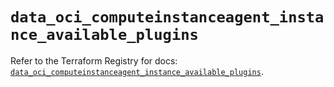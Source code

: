 # `data_oci_computeinstanceagent_instance_available_plugins`

Refer to the Terraform Registry for docs: [`data_oci_computeinstanceagent_instance_available_plugins`](https://registry.terraform.io/providers/oracle/oci/6.18.0/docs/data-sources/computeinstanceagent_instance_available_plugins).
